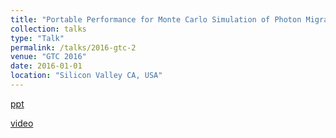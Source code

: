 ```yaml
---
title: "Portable Performance for Monte Carlo Simulation of Photon Migration in 3D Turbid Media for Single and Multiple GPUs"
collection: talks
type: "Talk"
permalink: /talks/2016-gtc-2
venue: "GTC 2016"
date: 2016-01-01
location: "Silicon Valley CA, USA"
---
```

[ppt](http://on-demand.gputechconf.com/gtc/2016/presentation/s6635-paravecino-portable-performance-monte-carlo-simulation-photon-migration-3d-turbid-media-gpus.pdf)

[video](http://on-demand.gputechconf.com/gtc/2016/video/s6635-paravecino-portable-performance-monte-carlo-simulation.mp4)

